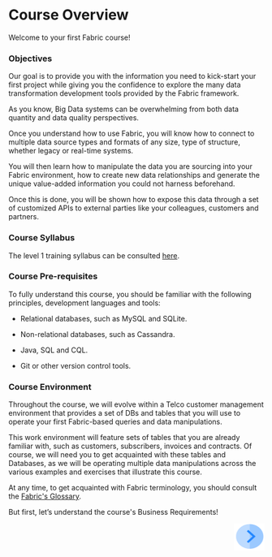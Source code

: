 # Course Overview

Welcome to your first Fabric course!  



### Objectives

Our goal is to provide you with the information you need to kick-start your first project while giving you the confidence to explore the many data transformation development tools provided by the Fabric framework. 

As you know, Big Data systems can be overwhelming from both data quantity and data quality perspectives. 

Once you understand how to use Fabric, you will know how to connect to multiple data source types and formats of any size, type of structure, whether legacy or real-time systems. 

You will then learn how to manipulate the data you are sourcing into your Fabric environment, how to create new data relationships and generate the unique value-added information you could not harness beforehand. 

Once this is done, you will be shown how to expose this data through a set of customized APIs to external parties like your colleagues, customers and partners.



### Course Syllabus

The level 1 training syllabus can be consulted [here](/academy/Training_Level_1/01_Fabric_Introduction/1_2_training_level_1_syllabus.md).



### Course Pre-requisites 

To fully understand this course, you should be familiar with the following principles, development languages and tools:

* Relational databases, such as MySQL and SQLite.

* Non-relational databases, such as Cassandra. 

* Java, SQL and CQL.

* Git or other version control tools.

 

### Course Environment

Throughout the course, we will evolve within a Telco customer management environment that provides a set of DBs and tables that you will use to operate your first Fabric-based queries and data manipulations. 

This work environment will feature sets of tables that you are already familiar with, such as customers, subscribers, invoices and contracts. Of course, we will need you to get acquainted with these tables and Databases, as we will be operating multiple data manipulations across the various examples and exercises that illustrate this course.

At any time, to get acquainted with Fabric terminology, you should consult the [Fabric's Glossary](/articles/01_fabric_overview/02_fabric_glossary.md).



But first, let’s understand the course's Business Requirements!

[<img align="right" width="60" height="54" src="/articles/images/Next.png">](/academy/Training_Level_1/01_Fabric_Introduction/1_3_business_requirements.md)
